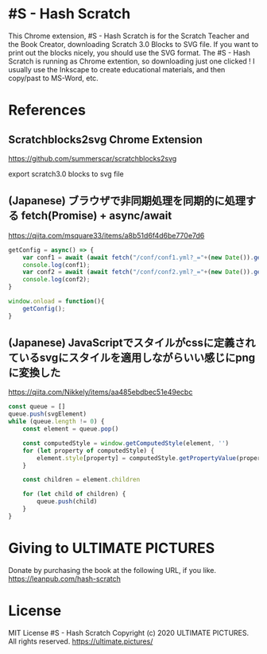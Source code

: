 # #S - Hash Scratch

This Chrome extension, #S - Hash Scratch is for the Scratch Teacher and the Book Creator, downloading Scratch 3.0 Blocks to SVG file.
If you want to print out the blocks nicely, you should use the SVG format.
The #S - Hash Scratch is running as Chrome extention, so downloading just one clicked !
I usually use the Inkscape to create educational materials, and then copy/past to MS-Word, etc.

# References

## Scratchblocks2svg Chrome Extension
https://github.com/summerscar/scratchblocks2svg

export scratch3.0 blocks to svg file

## (Japanese) ブラウザで非同期処理を同期的に処理する fetch(Promise) + async/await
https://qiita.com/msquare33/items/a8b51d6f4d6be770e7d6

```fetch.js
getConfig = async() => {
    var conf1 = await (await fetch("/conf/conf1.yml?_="+(new Date()).getDate())).text();
    console.log(conf1);
    var conf2 = await (await fetch("/conf/conf2.yml?_="+(new Date()).getDate())).text();
    console.log(conf2);
}

window.onload = function(){
    getConfig();
}
```

## (Japanese) JavaScriptでスタイルがcssに定義されているsvgにスタイルを適用しながらいい感じにpngに変換した
https://qiita.com/Nikkely/items/aa485ebdbec51e49ecbc

``` getComputedStyle.js
const queue = []
queue.push(svgElement)
while (queue.length != 0) {
    const element = queue.pop()

    const computedStyle = window.getComputedStyle(element, '')
    for (let property of computedStyle) {
        element.style[property] = computedStyle.getPropertyValue(property)
    }

    const children = element.children

    for (let child of children) {
        queue.push(child)
    }
}
```

# Giving to ULTIMATE PICTURES
Donate by purchasing the book at the following URL, if you like.
https://leanpub.com/hash-scratch

# License
MIT License
#S - Hash Scratch
Copyright (c) 2020 ULTIMATE PICTURES. All rights reserved.
https://ultimate.pictures/